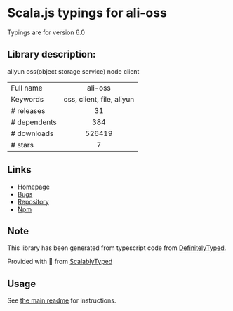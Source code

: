 
# Scala.js typings for ali-oss

Typings are for version 6.0

## Library description:
aliyun oss(object storage service) node client

|                    |                 |
| ------------------ | :-------------: |
| Full name          | ali-oss |
| Keywords           | oss, client, file, aliyun |
| # releases         | 31 |
| # dependents       | 384 |
| # downloads        | 526419 |
| # stars            | 7 |

## Links
- [Homepage](https://github.com/aliyun/oss-nodejs-sdk)
- [Bugs](https://github.com/aliyun/oss-nodejs-sdk/issues)
- [Repository](https://github.com/aliyun/oss-nodejs-sdk)
- [Npm](https://www.npmjs.com/package/ali-oss)
    


## Note
This library has been generated from typescript code from [DefinitelyTyped](https://definitelytyped.org).

Provided with :purple_heart: from [ScalablyTyped](https://github.com/oyvindberg/ScalablyTyped)

## Usage
See [the main readme](../../readme.md) for instructions.



